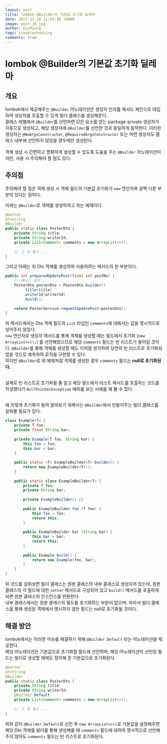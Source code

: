 ```yaml
---
layout: post
title: lombok @Builder의 기본값 초기화 딜레마
date: 2023-11-28 21:03:58 +0900
image: post-19.jpg
author: GyuMyung
tags: troubleshooting
comments: true
---
```


# lombok @Builder의 기본값 초기화 딜레마
## 개요

lombok에서 제공해주는 `@Builder` 어노테이션은 생성자 인자를 메서드 체인으로 대입하여 생성자를 호출할 수 있게 빌더 클래스를 생성해준다. <br/>
클래스 레벨에서 `@Builder`를 선언하면 모든 요소를 받는 package-private 생성자가 자동으로 생성되고, 해당 생성자에 `@Builder`를 선언한 것과 동일하게 동작한다. 이러한 생성자는 `@NoArgsConstructor`, `@RequiredArgsConstructor` 또는 어떤 생성자도 클래스 내부에 선언하지 않았을 경우에만 생성된다. <br/>
<br/>
객체 생성 시 간편하고 명확하게 생성할 수 있도록 도움을 주는 `@Builder` 어노테이션이지만, 사용 시 주의해야 할 점도 있다.

## 주의점

주의해야 할 점은 객체 생성 시 객체 필드의 기본값 초기화가 `new` 연산자와 살짝 다른 부분이 있다는 점이다. <br/>

아래는 `@Builder`로 객체를 생성하려고 하는 예제이다.

```java
@Getter
@ToString
@Builder
public static class PosterDto {
    private String title;
    private String writerId;
    private List<Comment> comments = new ArrayList<>();
    
    // 그 외 필드 ...
}
```

그리고 아래는 위 Dto 객체를 생성하여 사용하려는 메서드의 한 부분이다.

```java
public int preparedUpdatePost(final int postNo) {
    // 메서스 로직 ...
    PosterDto posterDto = PosterDto.builder()
        .title(title)
        .writerId(writerId)
        .build();
    
    return PosterService.requestUpdatePost(posterDto);
}
```

위 메서드에서는 Dto 객체 필드의 `List` 타입인 `comments`에 대해서는 값을 명시적으로 넣어주지 않았다. <br/>
`new` 연산자로 생성자 메서드를 통해 객체를 생성할 때는 필드에서 초기화 (`new ArrayList<>();`) 를 선언해줬으므로 해당 `comments` 필드는 빈 리스트가 들어갈 것이다. `@Builder`를 통해 객체를 생성할 때도 이처럼 생각하여 당연히 빈 리스트로 초기화되었을 것으로 예측하여 로직을 구현할 수 있다. <br/>
하지만 `@Builder`로 위 예제처럼 객체를 생성한 경우 `comments` 필드는 **null로 초기화된다.** <br/>
<br/>

실제로 빈 리스트로 초기화될 줄 알고 해당 필드에서 리스트 메서드를 호출하는 코드를 작성했다가 `NullPointerException` 예외를 보는 사례를 꽤 볼 수 있다. <br/>
<br/>

왜 이렇게 초기화가 될까 알아보기 위해서는 `@Builder`에서 만들어주는 빌더 클래스를 살펴볼 필요가 있다. <br/>

```java
class Example<T> {
    private T foo;
    private final String bar;
    
    private Example(T foo, String bar) {
        this.foo = foo;
        this.bar = bar;
    }
    
    public static <T> ExampleBuilder<T> builder() {
        return new ExampleBuilder<T>();
    }
    
    public static class ExampleBuilder<T> {
        private T foo;
        private String bar;
        
        private ExampleBuilder() {}
        
        public ExampleBuilder foo (T foo) {
            this.foo = foo;
            return this;
        }
        
        public ExampleBuilder bar (String bar) {
            this.bar = bar;
            return this;
        }
        
        public Example build() {
            return new Example(foo, bar);
        }
    }
}
```

위 코드를 살펴보면 빌더 클래스는 원본 클래스의 내부 클래스로 생성되어 있는데, 원본 클래스의 각 필드에 대한 `setter` 메서드로 구성되어 있고 `build()` 메서드를 호출하게 되면 원본 클래스의 인스턴스를 반환한다. <br/>
내부 클래스에서는 원본 클래스의 필드를 초기화하는 부분이 없으며, 따라서 빌더 클래스를 통해 생성된 객체에서 명시하지 않은 필드는 null로 초기화될 것이다. <br/>

## 해결 방안
lombok에서는 이러한 이슈를 해결하기 위해 `@Builder.Default` 라는 어노테이션을 제공한다. <br/>
해당 어노테이션은 기본값으로 초기화할 필드에 선언하며, 해당 어노테이션이 선언된 필드는 빌더로 생성할 때에도 정의해 준 기본값으로 초기화된다. <br/>

```java
@Getter
@ToString
@Builder
public static class PosterDto {
    private String title;
    private String writerId;
    @Builder.Default
    private List<Comment> comments = new ArrayList<>();
    
    // 그 외 필드 ...
}
```

위와 같이 `@Builder.Default`로 선언 후 `new ArrayList<>()`로 기본값을 설정해주면 해당 Dto 객체를 빌더를 통해 생성해줄 때 `comments` 필드에 대하여 명시적으로 선언해주지 않아도 `comments` 필드는 빈 리스트로 초기화된다.
